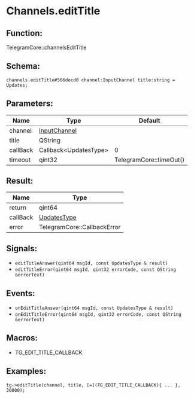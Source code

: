 # Channels.editTitle

## Function:

TelegramCore::channelsEditTitle

## Schema:

`channels.editTitle#566decd0 channel:InputChannel title:string = Updates;`
## Parameters:

|Name|Type|Default|
|----|----|-------|
|channel|[InputChannel](../../types/inputchannel.md)||
|title|QString||
|callBack|Callback<UpdatesType\>|0|
|timeout|qint32|TelegramCore::timeOut()|

## Result:

|Name|Type|
|----|----|
|return|qint64|
|callBack|[UpdatesType](../../types/updatestype.md)|
|error|TelegramCore::CallbackError|

## Signals:

* `editTitleAnswer(qint64 msgId, const UpdatesType & result)`
* `editTitleError(qint64 msgId, qint32 errorCode, const QString &errorText)`

## Events:

* `onEditTitleAnswer(qint64 msgId, const UpdatesType & result)`
* `onEditTitleError(qint64 msgId, qint32 errorCode, const QString &errorText)`

## Macros:

* TG_EDIT_TITLE_CALLBACK

## Examples:

`tg->editTitle(channel, title, [=](TG_EDIT_TITLE_CALLBACK){
    ...
}, 30000);`
